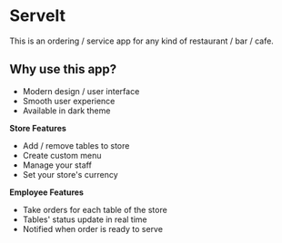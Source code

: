 # ServeIt


This is an ordering / service app for any kind of restaurant / bar / cafe.

## Why use this app?
- Modern design / user interface
- Smooth user experience
- Available in dark theme

**Store Features**
  - Add / remove tables to store
  - Create custom menu
  - Manage your staff
  - Set your store's currency

**Employee Features**
  - Take orders for each table of the store
  - Tables' status update in real time
  - Notified when order is ready to serve
  
  
